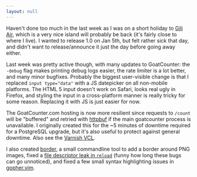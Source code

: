 ```yaml
---
layout: null
---
```


Haven't done too much in the last week as I was on a short holiday to [Gili
Air][air], which is a very nice island will probably be back (it's fairly close
to where I live). I wanted to release 1.0 on Jan 5th, but felt rather sick that
day, and didn't want to release/announce it just the day before going away
either.

Last week was pretty active though, with many updates to GoatCounter: the
`-debug` flag makes printing debug logs easier, the rate limiter is a lot
better, and many minor bugfixes. Probably the biggest user-visible change is
that I replaced `input type="data"` with a JS datepicker on all non-mobile
platforms. The HTML 5 input doesn't work on Safari, looks real ugly in Firefox,
and styling the input in a cross-platform manner is really tricky for some
reason. Replacing it with JS is just easier for now.

The GoatCounter.com hosting is now more resilient since requests to `/count`
will be "buffered" and retried with [httpbuf][httpbuf] if the main goatcounter
process is unavailable. I originally created this for the ~5 minutes of downtime
required for a PostgreSQL upgrade, but it's also useful to protect against
general downtime. Also see the [Varnish VCL][vcl].

I also created [border][border], a small commandline tool to add a border around
PNG images, fixed a [file descriptor leak in `reload`][reload] (funny how long
these bugs can go unnoticed), and fixed a few small syntax highlighting issues
in [gopher.vim][gopher].


[air]: https://en.wikipedia.org/wiki/Gili_Islands
[border]: https://github.com/arp242/border
[reload]: https://github.com/Teamwork/reload/pull/9
[httpbuf]: https://github.com/zgoat/httpbuf
[gopher]: https://github.com/arp242/gopher.vim/commits/master
[vcl]: https://github.com/zgoat/goathost/blob/master/etc/varnish/default.vcl#L83
